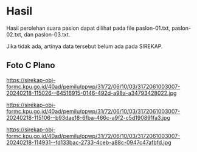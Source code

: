 # Hasil

Hasil perolehan suara paslon dapat dilihat pada file paslon-01.txt, paslon-02.txt, dan paslon-03.txt.

Jika tidak ada, artinya data tersebut belum ada pada SIREKAP.

## Foto C Plano

https://sirekap-obj-formc.kpu.go.id/40ad/pemilu/ppwp/31/72/06/10/03/3172061003007-20240218-115026--64516915-0146-492d-a98a-a34793428022.jpg

https://sirekap-obj-formc.kpu.go.id/40ad/pemilu/ppwp/31/72/06/10/03/3172061003007-20240218-115106--b93dae18-6fba-466c-a9f2-c5d190891fa3.jpg

https://sirekap-obj-formc.kpu.go.id/40ad/pemilu/ppwp/31/72/06/10/03/3172061003007-20240218-114931--fd133bac-2733-4ceb-a88c-0947c47afbfd.jpg
